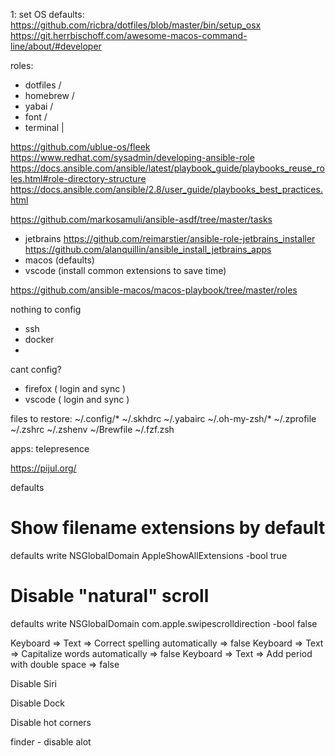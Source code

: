 1: set OS defaults:
https://github.com/ricbra/dotfiles/blob/master/bin/setup_osx
https://git.herrbischoff.com/awesome-macos-command-line/about/#developer

roles: 
- dotfiles /
- homebrew /
- yabai    /
- font     /
- terminal |


 https://github.com/ublue-os/fleek
 https://www.redhat.com/sysadmin/developing-ansible-role
 https://docs.ansible.com/ansible/latest/playbook_guide/playbooks_reuse_roles.html#role-directory-structure
 https://docs.ansible.com/ansible/2.8/user_guide/playbooks_best_practices.html

 https://github.com/markosamuli/ansible-asdf/tree/master/tasks

- jetbrains https://github.com/reimarstier/ansible-role-jetbrains_installer
            https://github.com/alanquillin/ansible_install_jetbrains_apps
- macos (defaults)
- vscode (install common extensions to save time)

https://github.com/ansible-macos/macos-playbook/tree/master/roles


nothing to config
- ssh
- docker
- 
cant config? 
- firefox ( login and sync )
- vscode ( login and sync )

files to restore: 
~/.config/*
~/.skhdrc
~/.yabairc
~/.oh-my-zsh/*
~/.zprofile
~/.zshrc
~/.zshenv
~/Brewfile
~/.fzf.zsh


apps: 
telepresence

https://pijul.org/

defaults

# Show filename extensions by default
defaults write NSGlobalDomain AppleShowAllExtensions -bool true

# Disable "natural" scroll
defaults write NSGlobalDomain com.apple.swipescrolldirection -bool false


Keyboard => Text => Correct spelling automatically => false
Keyboard => Text => Capitalize words automatically => false
Keyboard => Text => Add period with double space => false

Disable Siri

Disable Dock

Disable hot corners

finder - disable alot